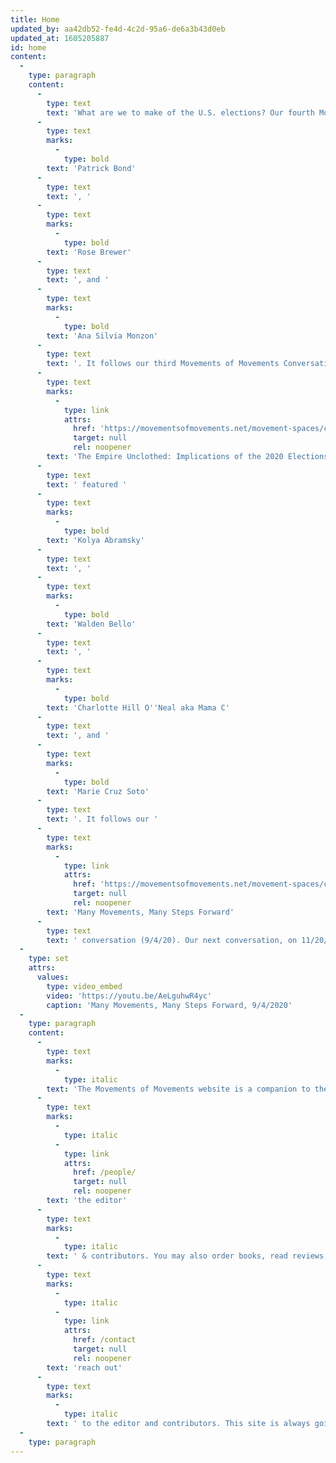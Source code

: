```yaml
---
title: Home
updated_by: aa42db52-fe4d-4c2d-95a6-de6a3b43d0eb
updated_at: 1605205887
id: home
content:
  -
    type: paragraph
    content:
      -
        type: text
        text: 'What are we to make of the U.S. elections? Our fourth Movements of Movements Conversation (11/20/20) explores this topic with '
      -
        type: text
        marks:
          -
            type: bold
        text: 'Patrick Bond'
      -
        type: text
        text: ', '
      -
        type: text
        marks:
          -
            type: bold
        text: 'Rose Brewer'
      -
        type: text
        text: ', and '
      -
        type: text
        marks:
          -
            type: bold
        text: 'Ana Silvia Monzon'
      -
        type: text
        text: '. It follows our third Movements of Movements Conversation (10/16/20) that shares its title and addressed the global context and challenges posed by the ongoing US elections. '
      -
        type: text
        marks:
          -
            type: link
            attrs:
              href: 'https://movementsofmovements.net/movement-spaces/conversations/the-empire-unclothed-implications-of-the-2020-us-elections'
              target: null
              rel: noopener
        text: 'The Empire Unclothed: Implications of the 2020 Elections for Humanity and Mother Earth'
      -
        type: text
        text: ' featured '
      -
        type: text
        marks:
          -
            type: bold
        text: 'Kolya Abramsky'
      -
        type: text
        text: ', '
      -
        type: text
        marks:
          -
            type: bold
        text: 'Walden Bello'
      -
        type: text
        text: ', '
      -
        type: text
        marks:
          -
            type: bold
        text: 'Charlotte Hill O''Neal aka Mama C'
      -
        type: text
        text: ', and '
      -
        type: text
        marks:
          -
            type: bold
        text: 'Marie Cruz Soto'
      -
        type: text
        text: '. It follows our '
      -
        type: text
        marks:
          -
            type: link
            attrs:
              href: 'https://movementsofmovements.net/movement-spaces/conversations'
              target: null
              rel: noopener
        text: 'Many Movements, Many Steps Forward'
      -
        type: text
        text: ' conversation (9/4/20). Our next conversation, on 11/20/2020, will look at the outcomes of US elections, also from a global perspective.'
  -
    type: set
    attrs:
      values:
        type: video_embed
        video: 'https://youtu.be/AeLguhwR4yc'
        caption: 'Many Movements, Many Steps Forward, 9/4/2020'
  -
    type: paragraph
    content:
      -
        type: text
        marks:
          -
            type: italic
        text: 'The Movements of Movements website is a companion to the book series. It includes updates from '
      -
        type: text
        marks:
          -
            type: italic
          -
            type: link
            attrs:
              href: /people/
              target: null
              rel: noopener
        text: 'the editor'
      -
        type: text
        marks:
          -
            type: italic
        text: ' & contributors. You may also order books, read reviews, learn about continuing conversations, as well as '
      -
        type: text
        marks:
          -
            type: italic
          -
            type: link
            attrs:
              href: /contact
              target: null
              rel: noopener
        text: 'reach out'
      -
        type: text
        marks:
          -
            type: italic
        text: ' to the editor and contributors. This site is always going to be work-in-progress and is still under construction. '
  -
    type: paragraph
---
```

